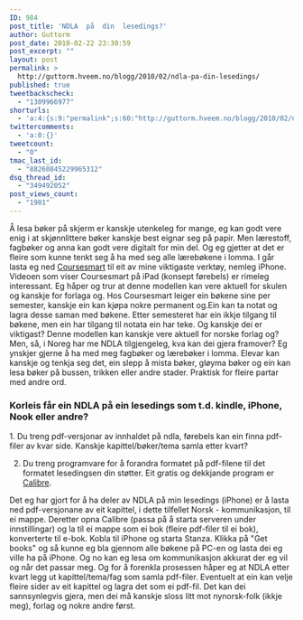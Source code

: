 ```yaml
---
ID: 984
post_title: 'NDLA  på  din  lesedings?'
author: Guttorm
post_date: 2010-02-22 23:30:59
post_excerpt: ""
layout: post
permalink: >
  http://guttorm.hveem.no/blogg/2010/02/ndla-pa-din-lesedings/
published: true
tweetbackscheck:
  - "1309966977"
shorturls:
  - 'a:4:{s:9:"permalink";s:60:"http://guttorm.hveem.no/blogg/2010/02/ndla-pa-din-lesedings/";s:7:"tinyurl";s:26:"http://tinyurl.com/yf6rh7c";s:4:"isgd";s:18:"http://is.gd/8XnNc";s:5:"bitly";s:20:"http://bit.ly/bWiWO6";}'
twittercomments:
  - 'a:0:{}'
tweetcount:
  - "0"
tmac_last_id:
  - "88260845229965312"
dsq_thread_id:
  - "349492052"
post_views_count:
  - "1901"
---
```

Å lesa bøker på skjerm er kanskje utenkeleg for mange, eg kan godt vere enig i at skjønnlittere bøker kanskje best eignar seg på papir. Men lærestoff, fagbøker og anna kan godt vere digitalt for min del. Og eg gjetter at det er fleire som kunne tenkt seg å ha med seg alle lærebøkene i lomma. I går lasta eg ned <a href="http://www.coursesmart.com/go/ipad/index.html">Coursesmart</a> til eit av mine viktigaste verktøy, nemleg iPhone. Videoen som viser Coursesmart på iPad (konsept førebels) er rimeleg interessant. Eg håper og trur at denne modellen kan vere aktuell for skulen og kanskje for forlaga og. Hos Coursesmart leiger ein bøkene sine per semester, kanskje ein kan kjøpa nokre permanent og.Ein kan ta notat og lagra desse saman med bøkene. Etter semesteret har ein ikkje tilgang til bøkene, men ein har tilgang til notata ein har teke. Og kanskje dei er viktigast? Denne modellen kan kanskje vere aktuell for norske forlag og? Men, så, i Noreg har me NDLA tilgjengeleg, kva kan dei gjera framover? Eg ynskjer gjerne å ha med meg fagbøker og lærebøker i lomma. Elevar kan kanskje og tenkja seg det, ein slepp å mista bøker, gløyma bøker og ein kan lesa bøker på bussen, trikken eller andre stader. Praktisk for fleire partar med andre ord.
<h3>Korleis får ein NDLA på ein lesedings som t.d. kindle, iPhone, Nook eller andre?</h3>
1. Du treng pdf-versjonar av innhaldet på ndla, førebels kan ein finna pdf-filer av kvar side. Kanskje kapittel/bøker/tema samla etter kvart?

2. Du treng programvare for å forandra formatet på pdf-filene til det formatet lesedingsen din støtter. Eit gratis og dekkjande program er <a href="http://calibre-ebook.com/">Calibre</a>.

Det eg har gjort for å ha deler av NDLA på min lesedings (iPhone) er å lasta ned pdf-versjonane av eit kapittel, i dette tilfellet Norsk - kommunikasjon, til ei mappe. Deretter opna Calibre (passa på å starta serveren under innstillingar) og la til ei mappe som ei bok (fleire pdf-filer til ei bok), konverterte til e-bok. Kobla til iPhone og starta Stanza. Klikka på "Get books" og så kunne eg bla gjennom alle bøkene på PC-en og lasta dei eg ville ha på iPhone. Og no kan eg lesa om kommunikasjon akkurat der eg vil og når det passar meg. Og for å forenkla prosessen håper eg at NDLA etter kvart legg ut kapittel/tema/fag som samla pdf-filer. Eventuelt at ein kan velje fleire sider av eit kapittel og lagra det som ei pdf-fil. Det kan dei sannsynlegvis gjera, men dei må kanskje sloss litt mot nynorsk-folk (ikkje meg), forlag og nokre andre først.

<a href="http://guttorm.hveem.no/blogg/wp-content/uploads/2010/02/p_480_320_3360CC60-E996-44ED-AC31-F91C294EB7AA.jpeg"><img class="alignnone size-full" src="http://guttorm.hveem.no/blogg/wp-content/uploads/2010/02/p_480_320_3360CC60-E996-44ED-AC31-F91C294EB7AA.jpeg" alt="" /></a>